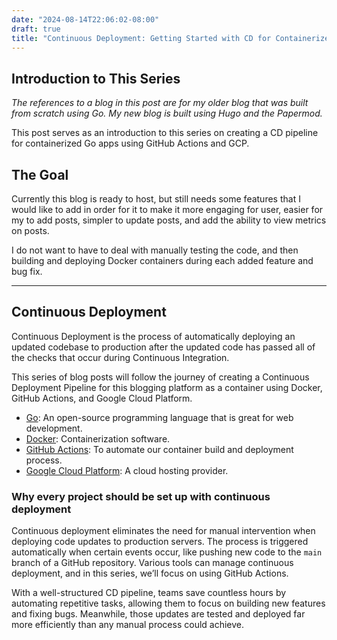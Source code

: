 ```yaml
---
date: "2024-08-14T22:06:02-08:00"
draft: true
title: "Continuous Deployment: Getting Started with CD for Containerized Go Apps Using GitHub Actions & GCP"
---
```


## Introduction to This Series

*The references to a blog in this post are for my older blog that was built from
scratch using Go. My new blog is built using Hugo and the Papermod.*

This post serves as an introduction to this series on creating a CD pipeline
for containerized Go apps using GitHub Actions and GCP.

## The Goal

Currently this blog is ready to host, but still needs some features that
I would like to add in order for it to make it more engaging for user, easier
for my to add posts, simpler to update posts, and add the ability to view
metrics on posts.

I do not want to have to deal with manually testing the code, and then building
and deploying Docker containers during each added feature and bug fix.

---

## Continuous Deployment

Continuous Deployment is the process of automatically deploying an updated
codebase to production after the updated code has passed all of the checks
that occur during Continuous Integration.

This series of blog posts will follow the journey of creating a Continuous
Deployment Pipeline for this blogging platform as a container using Docker,
GitHub Actions, and Google Cloud Platform.

- [Go](https://go.dev/): An open-source programming language that is great
  for web development.
- [Docker](https://www.docker.com/): Containerization software.
- [GitHub Actions](https://docs.github.com/en/actions): To automate our
  container build and deployment process.
- [Google Cloud Platform](https://cloud.google.com/): A cloud hosting provider.

### Why every project should be set up with continuous deployment

Continuous deployment eliminates the need for manual intervention when
deploying code updates to production servers. The process is triggered
automatically when certain events occur, like pushing new code to the `main`
branch of a GitHub repository. Various tools can manage continuous deployment,
and in this series, we’ll focus on using GitHub Actions.

With a well-structured CD pipeline, teams save countless hours by automating
repetitive tasks, allowing them to focus on building new features and fixing
bugs. Meanwhile, those updates are tested and deployed far more efficiently
than any manual process could achieve.
